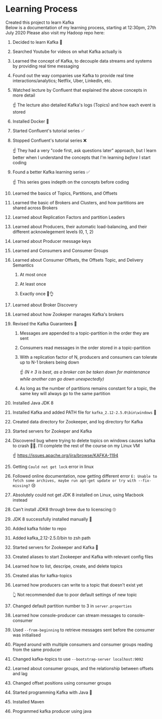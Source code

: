 # Learning Process

Created this project to learn Kafka<br>
Below is a documentation of my learning process, starting at 12:30pm, 27th July 2020
Please also visit my Hadoop repo here: 

1. Decided to learn Kafka 🥳

2. Searched Youtube for videos on what Kafka actually is

2. Learned the concept of Kafka, to decouple data streams and systems by providing real time messaging

3. Found out the way companies use Kafka to provide real time interactions/analytics; Netflix, Uber, LinkedIn, etc.

4. Watched lecture by Confluent that explained the above concepts in more detail

   ☝ The lecture also detailed Kafka's logs (Topics) and how each event is stored

5. Installed Docker 🐳

6. Started Confluent's tutorial series ✅

7. Stopped Confluent's tutorial series ❌ 
	
   ☝ They had a very "code first, ask questions later" approach, but I learn better when I understand the concepts that I'm learning _before_ I start coding

8. Found a better Kafka learning series ✅

    ☝ This series goes indepth on the concepts before coding

9. Learned the basics of Topics, Partitions, and Offsets

10. Learned the basic of Brokers and Clusters, and how partitions are shared across Brokers

11. Learned about Replication Factors and partition Leaders

12. Learned about Producers, their automatic load-balancing, and their different acknowlegement levels (0, 1, 2)

13. Learned about Producer message keys

15. Learned and Consumers and Consumer Groups

16. Learned about Consumer Offsets, the Offsets Topic, and Delivery Semantics

    1. At most once
    
    2. At least once
    
    3. Exactly once 🤩👌

17. Learned about Broker Discovery

18. Learned about how Zookeper manages Kafka's brokers

19. Revised the Kafka Guarantees 📜

    1. Messages are appended to a topic-partition in the order they are sent

    2. Consumers read messages in the order stored in a topic-partition

    3. With a replication factor of N, producers and consumers can tolerate up to N-1 brokers being down

        ☝ _(N ≥ 3 is best, as a broker can be taken down for maintenance while another can go down unexpectedly)_

    4. As long as the number of partitions remains constant for a topic, the same key will always go to the same partition

20. Installed Java JDK 8

21. Installed Kafka and added PATH file for `kafka_2.12-2.5.0\bin\windows` 🎉

22. Created data directory for Zookeeper, and log directory for Kafka

23. Started servers for Zookeper and Kafka

24. Discovered bug where trying to delete topics on windows causes kafka to crash 🤷‍♂️. I'll complete the rest of the course on my Linux VM 

    ☝ https://issues.apache.org/jira/browse/KAFKA-1194

25. Getting `Could not get lock` error in linux

26. Followed online documentation, now getting different error `E: Unable to fetch some archives, maybe run apt-get update or try with --fix-missing?` 😢

27. Absolutely could not get JDK 8 installed on Linux, using Macbook instead

27. Can't install JDK8 through brew due to licenscing 🙄

27. JDK 8 successfully installed manually 🎉

28. Added kafka folder to repo

29. Added kafka_2.12-2.5.0/bin to zsh path

30. Started servers for Zookeeper and Kafka 🎉

31. Created aliases to start Zookeeper and Kafka with relevant config files

32. Learned how to list, descripe, create, and delete topics

33. Created alias for kafka-topics

34. Learned how producers can write to a topic that doesn't exist yet

    👆 Not recommended due to poor default settings of new topic

35. Changed default partition number to 3 in `server.properties`

36. Learned how console-producer can stream messages to console-consumer

37. Used `--from-beginning` to retrieve messages sent before the consumer was initialised

38. Played around with multiple consumers and consumer groups reading from the same producer

39. Changed kafka-topics to use `--bootstrap-server localhost:9092`

40. Learned about consumer groups, and the relationship between offsets and lag

41. Changed offset positions using consumer groups

42. Started programming Kafka with Java 🥳

43. Installed Maven

44. Programmed kafka producer using java

